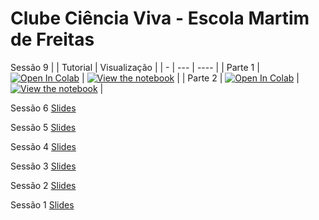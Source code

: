 # Clube Ciência Viva - Escola Martim de Freitas

Sessão 9
|   | Tutorial | Visualização |
| - | --- | ---- |
| Parte 1 | [![Open In Colab](https://colab.research.google.com/assets/colab-badge.svg)](https://colab.research.google.com/github/CIBIT-ICNAS/clube-ciencia-viva/blob/main/tutorials/SAG-sessao1-part1.ipynb) | [![View the notebook](https://img.shields.io/badge/render-nbviewer-orange.svg)](https://nbviewer.jupyter.org/github/CIBIT-ICNAS/clube-ciencia-viva/blob/main/tutorials/SAG-sessao1-part1.ipynb?flush_cache=true) |
| Parte 2 | [![Open In Colab](https://colab.research.google.com/assets/colab-badge.svg)](https://colab.research.google.com/github/CIBIT-ICNAS/clube-ciencia-viva/blob/main/tutorials/SAG-sessao1-part2.ipynb) | [![View the notebook](https://img.shields.io/badge/render-nbviewer-orange.svg)](https://nbviewer.jupyter.org/github/CIBIT-ICNAS/clube-ciencia-viva/blob/main/tutorials/SAG-sessao1-part2.ipynb?flush_cache=true) |

Sessão 6
[Slides](slides/Lesson6Activity1.pdf)

Sessão 5
[Slides](slides/Lesson5Activity1.pdf)

Sessão 4
[Slides](slides/Lesson4Activity1.pdf)

Sessão 3
[Slides](slides/Lesson3Activity1.pdf)

Sessão 2
[Slides](slides/Lesson5Activity1.pdf)

Sessão 1
[Slides](slides/Lesson1Activity1.pdf)